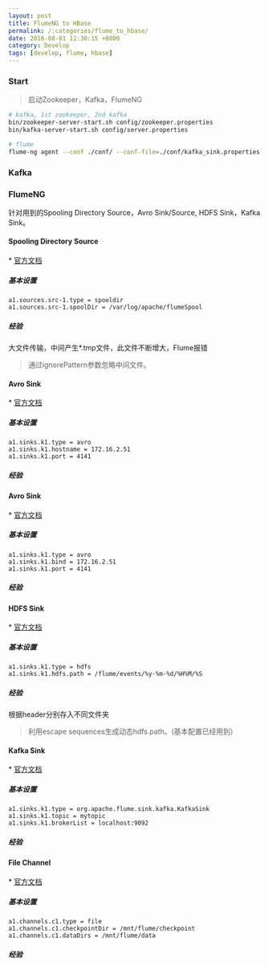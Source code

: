 ```yaml
---
layout: post
title: FlumeNG to HBase
permalink: /:categories/flume_to_hbase/
date: 2016-08-01 11:30:15 +0800
category: Develop
tags: [develop, flume, hbase]
---
```


### Start

> 启动Zookeeper，Kafka，FlumeNG

```bash
# kafka, 1st zookeeper, 2nd kafka
bin/zookeeper-server-start.sh config/zookeeper.properties
bin/kafka-server-start.sh config/server.properties

# flume
flume-ng agent --conf ./conf/ --conf-file=./conf/kafka_sink.properties --name a1 -Dflume.root.logger=INFO,console
```

### Kafka


### FlumeNG


针对用到的Spooling Directory Source，Avro Sink/Source, HDFS Sink，Kafka Sink。

#### Spooling Directory Source

\* [官方文档](https://flume.apache.org/FlumeUserGuide.html#spooling-directory-source)

##### 基本设置

```
a1.sources.src-1.type = spooldir
a1.sources.src-1.spoolDir = /var/log/apache/flumeSpool
```

##### 经验

大文件传输，中间产生*.tmp文件，此文件不断增大，Flume报错

> 通过ignorePattern参数忽略中间文件。

#### Avro Sink

\* [官方文档](https://flume.apache.org/FlumeUserGuide.html#avro-sink)

##### 基本设置

```
a1.sinks.k1.type = avro
a1.sinks.k1.hostname = 172.16.2.51
a1.sinks.k1.port = 4141
```

##### 经验


#### Avro Sink

\* [官方文档](https://flume.apache.org/FlumeUserGuide.html#avro-source)

##### 基本设置

```
a1.sinks.k1.type = avro
a1.sinks.k1.bind = 172.16.2.51
a1.sinks.k1.port = 4141
```

##### 经验

#### HDFS Sink

\* [官方文档](https://flume.apache.org/FlumeUserGuide.html#hdfs-sink)

##### 基本设置

```
a1.sinks.k1.type = hdfs
a1.sinks.k1.hdfs.path = /flume/events/%y-%m-%d/%H%M/%S
```

##### 经验

根据header分别存入不同文件夹

> 利用escape sequences生成动态hdfs.path。(基本配置已经用到）

#### Kafka Sink

\* [官方文档](https://flume.apache.org/FlumeUserGuide.html#kafka-sink)

##### 基本设置

```
a1.sinks.k1.type = org.apache.flume.sink.kafka.KafkaSink
a1.sinks.k1.topic = mytopic
a1.sinks.k1.brokerList = localhost:9092
```

##### 经验

#### File Channel

\* [官方文档](https://flume.apache.org/FlumeUserGuide.html#file-channel)

##### 基本设置

```
a1.channels.c1.type = file
a1.channels.c1.checkpointDir = /mnt/flume/checkpoint
a1.channels.c1.dataDirs = /mnt/flume/data
```

##### 经验
